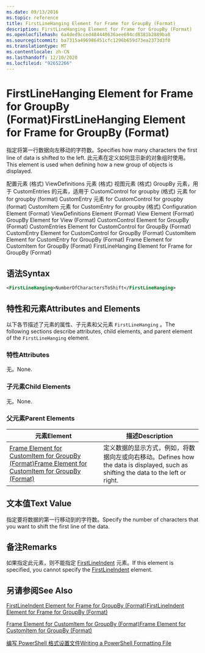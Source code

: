 ```yaml
---
ms.date: 09/13/2016
ms.topic: reference
title: FirstLineHanging Element for Frame for GroupBy (Format)
description: FirstLineHanging Element for Frame for GroupBy (Format)
ms.openlocfilehash: 6a4ded9cced484440636aee694cd8381b2889ba8
ms.sourcegitcommit: ba7315a496986451cfc1296b659d73ea2373d3f0
ms.translationtype: MT
ms.contentlocale: zh-CN
ms.lasthandoff: 12/10/2020
ms.locfileid: "92652266"
---
```

# <a name="firstlinehanging-element-for-frame-for-groupby-format"></a><span data-ttu-id="967b3-103">FirstLineHanging Element for Frame for GroupBy (Format)</span><span class="sxs-lookup"><span data-stu-id="967b3-103">FirstLineHanging Element for Frame for GroupBy (Format)</span></span>

<span data-ttu-id="967b3-104">指定将第一行数据向左移动的字符数。</span><span class="sxs-lookup"><span data-stu-id="967b3-104">Specifies how many characters the first line of data is shifted to the left.</span></span> <span data-ttu-id="967b3-105">此元素在定义如何显示新的对象组时使用。</span><span class="sxs-lookup"><span data-stu-id="967b3-105">This element is used when defining how a new group of objects is displayed.</span></span>

<span data-ttu-id="967b3-106">配置元素 (格式) ViewDefinitions 元素 (格式) 视图元素 (格式) GroupBy 元素，用于 CustomEntries 的元素，适用于 CustomControl for groupby (格式) 元素 for for groupby (format) CustomEntry 元素 for CustomControl for groupby (format) CustomItem 元素 for CustomEntry for groupby (格式) </span><span class="sxs-lookup"><span data-stu-id="967b3-106">Configuration Element (Format) ViewDefinitions Element (Format) View Element (Format) GroupBy Element for View (Format) CustomControl Element for GroupBy (Format) CustomEntries Element for CustomControl for GroupBy (Format) CustomEntry Element for CustomControl for GroupBy (Format) CustomItem Element for CustomEntry for GroupBy (Format) Frame Element for CustomItem for GroupBy (Format) FirstLineHanging Element for Frame for GroupBy (Format)</span></span>

## <a name="syntax"></a><span data-ttu-id="967b3-107">语法</span><span class="sxs-lookup"><span data-stu-id="967b3-107">Syntax</span></span>

```xml
<FirstLineHanging>NumberOfCharactersToShift</FirstLineHanging>
```

## <a name="attributes-and-elements"></a><span data-ttu-id="967b3-108">特性和元素</span><span class="sxs-lookup"><span data-stu-id="967b3-108">Attributes and Elements</span></span>

<span data-ttu-id="967b3-109">以下各节描述了元素的属性、子元素和父元素 `FirstLineHanging` 。</span><span class="sxs-lookup"><span data-stu-id="967b3-109">The following sections describe attributes, child elements, and parent element of the `FirstLineHanging` element.</span></span>

### <a name="attributes"></a><span data-ttu-id="967b3-110">特性</span><span class="sxs-lookup"><span data-stu-id="967b3-110">Attributes</span></span>

<span data-ttu-id="967b3-111">无。</span><span class="sxs-lookup"><span data-stu-id="967b3-111">None.</span></span>

### <a name="child-elements"></a><span data-ttu-id="967b3-112">子元素</span><span class="sxs-lookup"><span data-stu-id="967b3-112">Child Elements</span></span>

<span data-ttu-id="967b3-113">无。</span><span class="sxs-lookup"><span data-stu-id="967b3-113">None.</span></span>

### <a name="parent-elements"></a><span data-ttu-id="967b3-114">父元素</span><span class="sxs-lookup"><span data-stu-id="967b3-114">Parent Elements</span></span>

|<span data-ttu-id="967b3-115">元素</span><span class="sxs-lookup"><span data-stu-id="967b3-115">Element</span></span>|<span data-ttu-id="967b3-116">描述</span><span class="sxs-lookup"><span data-stu-id="967b3-116">Description</span></span>|
|-------------|-----------------|
|[<span data-ttu-id="967b3-117">Frame Element for CustomItem for GroupBy (Format)</span><span class="sxs-lookup"><span data-stu-id="967b3-117">Frame Element for CustomItem for GroupBy (Format)</span></span>](./frame-element-for-customitem-for-groupby-format.md)|<span data-ttu-id="967b3-118">定义数据的显示方式，例如，将数据向左或向右移动。</span><span class="sxs-lookup"><span data-stu-id="967b3-118">Defines how the data is displayed, such as shifting the data to the left or right.</span></span>|

## <a name="text-value"></a><span data-ttu-id="967b3-119">文本值</span><span class="sxs-lookup"><span data-stu-id="967b3-119">Text Value</span></span>

<span data-ttu-id="967b3-120">指定要将数据的第一行移动到的字符数。</span><span class="sxs-lookup"><span data-stu-id="967b3-120">Specify the number of characters that you want to shift the first line of the data.</span></span>

## <a name="remarks"></a><span data-ttu-id="967b3-121">备注</span><span class="sxs-lookup"><span data-stu-id="967b3-121">Remarks</span></span>

<span data-ttu-id="967b3-122">如果指定此元素，则不能指定 [FirstLineIndent](./firstlineindent-element-for-frame-for-groupby-format.md) 元素。</span><span class="sxs-lookup"><span data-stu-id="967b3-122">If this element is specified, you cannot specify the [FirstLineIndent](./firstlineindent-element-for-frame-for-groupby-format.md) element.</span></span>

## <a name="see-also"></a><span data-ttu-id="967b3-123">另请参阅</span><span class="sxs-lookup"><span data-stu-id="967b3-123">See Also</span></span>

[<span data-ttu-id="967b3-124">FirstLineIndent Element for Frame for GroupBy (Format)</span><span class="sxs-lookup"><span data-stu-id="967b3-124">FirstLineIndent Element for Frame for GroupBy (Format)</span></span>](./firstlineindent-element-for-frame-for-groupby-format.md)

[<span data-ttu-id="967b3-125">Frame Element for CustomItem for GroupBy (Format)</span><span class="sxs-lookup"><span data-stu-id="967b3-125">Frame Element for CustomItem for GroupBy (Format)</span></span>](./frame-element-for-customitem-for-groupby-format.md)

[<span data-ttu-id="967b3-126">编写 PowerShell 格式设置文件</span><span class="sxs-lookup"><span data-stu-id="967b3-126">Writing a PowerShell Formatting File</span></span>](./writing-a-powershell-formatting-file.md)
